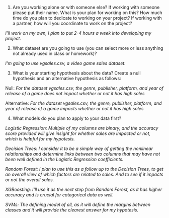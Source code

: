 1. Are you working alone or with someone else? If working with someone please put their name.
What is your plan for working on this? How much time do you plan to dedicate to working on your project? If working with a partner, how will you coordinate to work on the project?

*I'll work on my own, I plan to put 2-4 hours a week into developing my project.*

2. What dataset are you going to use (you can select more or less anything not already used in class or homework)? 

*I'm going to use vgsales.csv, a video game sales dataset.*

3. What is your starting hypothesis about the data? Create a null hypothesis and an alternative hypothesis as follows:

Null: *For the dataset vgsales.csv, the genre, publisher, platform, and year of release of a game does not impact whether or not it has high sales* 

Alternative: *For the dataset vgsales.csv, the genre, publisher, platform, and year of release of a game impacts whether or not it has high sales*

4. What models do you plan to apply to your data first? 

*Logistic Regression: Multiple of my columns are binary, and the accuracy score provided will give insight for whether sales are impacted or not, which is helpful for my hypotesis.*

*Decision Trees: I consider it to be a simple way of getting the nonlinear relationships and determine links between two columns that may have not been well defined in the Logistic Regression coefficients.*

*Random Forest: I plan to use this as a follow up to the Decision Trees, to get an overall view of which factors are related to sales. And to see if it impacts or not the overall sales.*

*XGBoosting: I'll use it as the next step from Random Forest, as it has higher accuracy and is crucial for categorical data as well.*

*SVMs: The defining model of all, as it will define the margins between classes and it will provide the clearest answer for my hypotesis.*